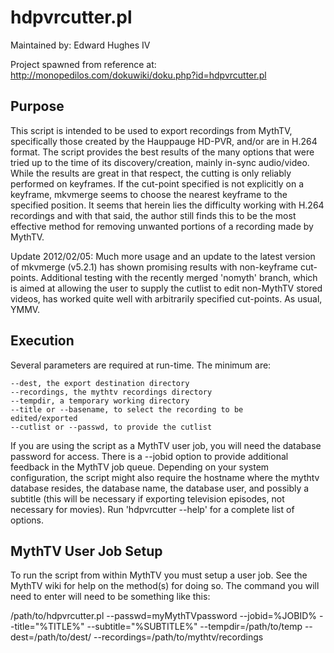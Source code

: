 # hdpvrcutter.pl

Maintained by: Edward Hughes IV <edward ATSIGN edwardhughes DOT org>

Project spawned from reference at: http://monopedilos.com/dokuwiki/doku.php?id=hdpvrcutter.pl

## Purpose

This script is intended to be used to export recordings from MythTV,
specifically those created by the Hauppauge HD-PVR, and/or are in
H.264 format.  The script provides the best results of the many
options that were tried up to the time of its discovery/creation,
mainly in-sync audio/video.  While the results are great in that
respect, the cutting is only reliably performed on keyframes.  If the
cut-point specified is not explicitly on a keyframe, mkvmerge seems to
choose the nearest keyframe to the specified position.  It seems that
herein lies the difficulty working with H.264 recordings and with that
said, the author still finds this to be the most effective method for
removing unwanted portions of a recording made by MythTV.

Update 2012/02/05: Much more usage and an update to the latest
version of mkvmerge (v5.2.1) has shown promising results with
non-keyframe cut-points.  Additional testing with the recently merged 'nomyth' branch, which is aimed at allowing the user to supply the cutlist to edit non-MythTV stored videos, has worked quite well with arbitrarily specified cut-points.  As usual, YMMV.

## Execution

Several parameters are required at run-time.  The minimum are:

    --dest, the export destination directory
    --recordings, the mythtv recordings directory
    --tempdir, a temporary working directory
    --title or --basename, to select the recording to be     edited/exported
    --cutlist or --passwd, to provide the cutlist

If you are using the script as a MythTV user job, you will need
the database password for access. There is a --jobid option to provide additional feedback in the MythTV job queue. Depending on your system configuration, the script might also require the hostname where the mythtv database resides, the database name, the database user, and possibly a subtitle (this will be necessary if exporting television episodes, not necessary for movies).  Run 'hdpvrcutter --help' for a complete list of options.

## MythTV User Job Setup

To run the script from within MythTV you must setup a user job.  See the MythTV wiki for help on the method(s) for doing so.  The command you will need to enter will need to be something like this:

/path/to/hdpvrcutter.pl --passwd=myMythTVpassword --jobid=%JOBID% --title="%TITLE%" --subtitle="%SUBTITLE%" --tempdir=/path/to/temp --dest=/path/to/dest/ --recordings=/path/to/mythtv/recordings

